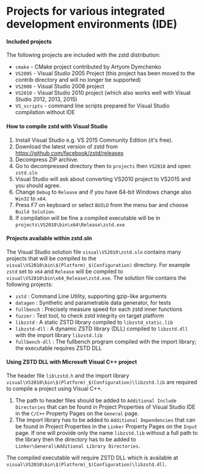 # Projects for various integrated development environments (IDE)

#### Included projects

The following projects are included with the zstd distribution:

-   `cmake` - CMake project contributed by Artyom Dymchenko
-   `VS2005` - Visual Studio 2005 Project (this project has been moved to the
    contrib directory and will no longer be supported)
-   `VS2008` - Visual Studio 2008 project
-   `VS2010` - Visual Studio 2010 project (which also works well with Visual
    Studio 2012, 2013, 2015)
-   `VS_scripts` - command line scripts prepared for Visual Studio compilation
    without IDE

#### How to compile zstd with Visual Studio

1. Install Visual Studio e.g. VS 2015 Community Edition (it's free).
2. Download the latest version of zstd from
   https://github.com/facebook/zstd/releases
3. Decompress ZIP archive.
4. Go to decompressed directory then to `projects` then `VS2010` and open
   `zstd.sln`
5. Visual Studio will ask about converting VS2010 project to VS2015 and you
   should agree.
6. Change `Debug` to `Release` and if you have 64-bit Windows change also
   `Win32` to `x64`.
7. Press F7 on keyboard or select `BUILD` from the menu bar and choose
   `Build Solution`.
8. If compilation will be fine a compiled executable will be in
   `projects\VS2010\bin\x64\Release\zstd.exe`

#### Projects available within zstd.sln

The Visual Studio solution file `visual\VS2010\zstd.sln` contains many projects
that will be compiled to the `visual\VS2010\bin\$(Platform)_$(Configuration)`
directory. For example `zstd` set to `x64` and `Release` will be compiled to
`visual\VS2010\bin\x64_Release\zstd.exe`. The solution file contains the
following projects:

-   `zstd` : Command Line Utility, supporting gzip-like arguments
-   `datagen` : Synthetic and parametrable data generator, for tests
-   `fullbench` : Precisely measure speed for each zstd inner functions
-   `fuzzer` : Test tool, to check zstd integrity on target platform
-   `libzstd` : A static ZSTD library compiled to `libzstd_static.lib`
-   `libzstd-dll` : A dynamic ZSTD library (DLL) compiled to `libzstd.dll` with
    the import library `libzstd.lib`
-   `fullbench-dll` : The fullbench program compiled with the import library;
    the executable requires ZSTD DLL

#### Using ZSTD DLL with Microsoft Visual C++ project

The header file `lib\zstd.h` and the import library
`visual\VS2010\bin\$(Platform)_$(Configuration)\libzstd.lib` are required to
compile a project using Visual C++.

1. The path to header files should be added to `Additional Include Directories`
   that can be found in Project Properties of Visual Studio IDE in the `C/C++`
   Property Pages on the `General` page.
2. The import library has to be added to `Additional Dependencies` that can be
   found in Project Properties in the `Linker` Property Pages on the `Input`
   page. If one will provide only the name `libzstd.lib` without a full path to
   the library then the directory has to be added to
   `Linker\General\Additional Library Directories`.

The compiled executable will require ZSTD DLL which is available at
`visual\VS2010\bin\$(Platform)_$(Configuration)\libzstd.dll`.
